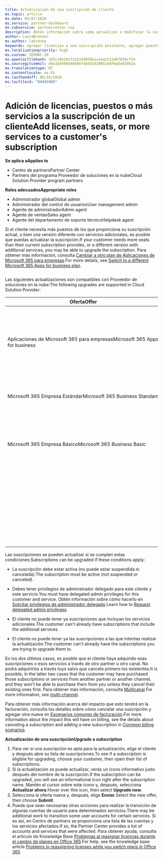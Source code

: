 ```yaml
---
title: Actualización de una suscripción de cliente
ms.topic: article
ms.date: 05/07/2020
ms.service: partner-dashboard
ms.subservice: partnercenter-csp
description: Obtén información sobre cómo actualizar o modificar la suscripción de un cliente. Agrega más licencias o más puestos, o bien cambia a otra versión con más servicios.
author: LauraBrenner
ms.author: labrenne
keywords: agregar licencias a una suscripción existente, agregar puestos a una suscripción existente, modificar una suscripción, cambiar una suscripción, adquirir más licencias para un cliente
ms.localizationpriority: high
ms.custom: SEOMAY.20
ms.openlocfilehash: 3d5cc8e161f2a519d656baceeac51146f638c754
ms.sourcegitcommit: e0a1b4506840486f4bb82620051e0f6a5e81662a
ms.translationtype: HT
ms.contentlocale: es-ES
ms.lasthandoff: 06/18/2020
ms.locfileid: "84991088"
---
```

# <a name="add-licenses-seats-or-more-services-to-a-customers-subscription"></a><span data-ttu-id="b638d-105">Adición de licencias, puestos o más servicios a la suscripción de un cliente</span><span class="sxs-lookup"><span data-stu-id="b638d-105">Add licenses, seats, or more services to a customer's subscription</span></span>

<span data-ttu-id="b638d-106">**Se aplica a**</span><span class="sxs-lookup"><span data-stu-id="b638d-106">**Applies to**</span></span>

- <span data-ttu-id="b638d-107">Centro de partners</span><span class="sxs-lookup"><span data-stu-id="b638d-107">Partner Center</span></span>
- <span data-ttu-id="b638d-108">Partners del programa Proveedor de soluciones en la nube</span><span class="sxs-lookup"><span data-stu-id="b638d-108">Cloud Solution Provider program partners</span></span>

<span data-ttu-id="b638d-109">**Roles adecuados**</span><span class="sxs-lookup"><span data-stu-id="b638d-109">**Appropriate roles**</span></span>

- <span data-ttu-id="b638d-110">Administrador global</span><span class="sxs-lookup"><span data-stu-id="b638d-110">Global admin</span></span>
- <span data-ttu-id="b638d-111">Administrador del control de usuarios</span><span class="sxs-lookup"><span data-stu-id="b638d-111">User management admin</span></span>
- <span data-ttu-id="b638d-112">Agente de administrador</span><span class="sxs-lookup"><span data-stu-id="b638d-112">Admin agent</span></span>
- <span data-ttu-id="b638d-113">Agente de ventas</span><span class="sxs-lookup"><span data-stu-id="b638d-113">Sales agent</span></span>
- <span data-ttu-id="b638d-114">Agente del departamento de soporte técnico</span><span class="sxs-lookup"><span data-stu-id="b638d-114">Helpdesk agent</span></span>

<span data-ttu-id="b638d-115">Si el cliente necesita más puestos de los que proporciona su suscripción actual, o bien una versión diferente con servicios adicionales, es posible que puedas actualizar la suscripción.</span><span class="sxs-lookup"><span data-stu-id="b638d-115">If your customer needs more seats than their current subscription provides, or a different version with additional services, you may be able to upgrade the subscription.</span></span> <span data-ttu-id="b638d-116">Para obtener más información, consulta [Cambiar a otro plan de Aplicaciones de Microsoft 365 para empresas](https://go.microsoft.com/fwlink/p/?LinkId=723577).</span><span class="sxs-lookup"><span data-stu-id="b638d-116">For more details, see [Switch to a different Microsoft 365 Apps for business plan](https://go.microsoft.com/fwlink/p/?LinkId=723577).</span></span>

## <a href="" id="upgradesubscription"></a>


<span data-ttu-id="b638d-117">Las siguientes actualizaciones son compatibles con Proveedor de soluciones en la nube:</span><span class="sxs-lookup"><span data-stu-id="b638d-117">The following upgrades are supported in Cloud Solution Provider:</span></span>

<table>
<colgroup>
<col width="50%" />
<col width="50%" />
</colgroup>
<thead>
<tr class="header">
<th><span data-ttu-id="b638d-118">Oferta</span><span class="sxs-lookup"><span data-stu-id="b638d-118">Offer</span></span></th>
<th><span data-ttu-id="b638d-119">Actualizaciones posibles</span><span class="sxs-lookup"><span data-stu-id="b638d-119">Possible upgrades</span></span></th>
</tr>
</thead>
<tbody>
<tr class="odd">
<td><span data-ttu-id="b638d-120">Aplicaciones de Microsoft 365 para empresas</span><span class="sxs-lookup"><span data-stu-id="b638d-120">Microsoft 365 Apps for business</span></span></td>
<td><ul>
<li><span data-ttu-id="b638d-121">Microsoft 365 Empresa Premium¹</span><span class="sxs-lookup"><span data-stu-id="b638d-121">Microsoft 365 Business Premium¹</span></span></li>
<li><span data-ttu-id="b638d-122">Aplicaciones de Microsoft 365 para empresas</span><span class="sxs-lookup"><span data-stu-id="b638d-122">Microsoft 365 Apps for enterprise</span></span></li>
<li><span data-ttu-id="b638d-123">Office 365 Enterprise E3</span><span class="sxs-lookup"><span data-stu-id="b638d-123">Office 365 Enterprise E3</span></span></li>
<li><span data-ttu-id="b638d-124">Office 365 Enterprise E5</span><span class="sxs-lookup"><span data-stu-id="b638d-124">Office 365 Enterprise E5</span></span></li>
</ul></td>
</tr>
<tr class="even">
<td><span data-ttu-id="b638d-125">Microsoft 365 Empresa Estándar</span><span class="sxs-lookup"><span data-stu-id="b638d-125">Microsoft 365 Business Standard</span></span></td>
<td><ul>
<li><span data-ttu-id="b638d-126">Office 365 Enterprise E3</span><span class="sxs-lookup"><span data-stu-id="b638d-126">Office 365 Enterprise E3</span></span></li>
<li><span data-ttu-id="b638d-127">Office 365 Enterprise E5</span><span class="sxs-lookup"><span data-stu-id="b638d-127">Office 365 Enterprise E5</span></span></li>
</ul></td>
</tr>
<tr class="odd">
<td><span data-ttu-id="b638d-128">Microsoft 365 Empresa Básico</span><span class="sxs-lookup"><span data-stu-id="b638d-128">Microsoft 365 Business Basic</span></span></td>
<td><ul>
<li><span data-ttu-id="b638d-129">Microsoft 365 Empresa Estándar¹</span><span class="sxs-lookup"><span data-stu-id="b638d-129">Microsoft 365 Business Standard¹</span></span></li>
<li><span data-ttu-id="b638d-130">Office 365 Enterprise E1</span><span class="sxs-lookup"><span data-stu-id="b638d-130">Office 365 Enterprise E1</span></span></li>
<li><span data-ttu-id="b638d-131">Office 365 Enterprise E3</span><span class="sxs-lookup"><span data-stu-id="b638d-131">Office 365 Enterprise E3</span></span></li>
<li><span data-ttu-id="b638d-132">Office 365 Enterprise E5</span><span class="sxs-lookup"><span data-stu-id="b638d-132">Office 365 Enterprise E5</span></span></li>
</ul></td>
</tr>
<tr class="even">
<td></td>
<td><p><span data-ttu-id="b638d-133">¹ Las suscripciones Aplicaciones de Microsoft 365 para empresas India y Microsoft 365 Empresa Básico India pueden actualizarse a Microsoft 365 Empresa Estándar India, pero no a Microsoft 365 Empresa Estándar.</span><span class="sxs-lookup"><span data-stu-id="b638d-133">¹ Microsoft 365 Apps for business India and Microsoft 365 Business Basic India can be upgraded to Microsoft 365 Business Standard India, not to Microsoft 365 Business Standard.</span></span></p></td>
</tr>
</tbody>
</table>

<span data-ttu-id="b638d-134">Las suscripciones se pueden actualizar si se cumplen estas condiciones:</span><span class="sxs-lookup"><span data-stu-id="b638d-134">Subscriptions can be upgraded if these conditions apply:</span></span>

-   <span data-ttu-id="b638d-135">La suscripción debe estar activa (no puede estar suspendida ni cancelada).</span><span class="sxs-lookup"><span data-stu-id="b638d-135">The subscription must be active (not suspended or canceled).</span></span>

-   <span data-ttu-id="b638d-136">Debes tener privilegios de administrador delegado para este cliente y este servicio.</span><span class="sxs-lookup"><span data-stu-id="b638d-136">You must have delegated admin privileges for this customer and service.</span></span> <span data-ttu-id="b638d-137">Obtén información sobre cómo hacerlo en [Solicitar privilegios de administrador delegado](request-a-relationship-with-a-customer.md).</span><span class="sxs-lookup"><span data-stu-id="b638d-137">Learn how to [Request delegated admin privileges](request-a-relationship-with-a-customer.md).</span></span>

-   <span data-ttu-id="b638d-138">El cliente no puede tener ya suscripciones que incluyan los servicios adicionales.</span><span class="sxs-lookup"><span data-stu-id="b638d-138">The customer can't already have subscriptions that include the additional services.</span></span>

-   <span data-ttu-id="b638d-139">El cliente no puede tener ya las suscripciones a las que intentas realizar la actualización.</span><span class="sxs-lookup"><span data-stu-id="b638d-139">The customer can't already have the subscriptions you are trying to upgrade them to.</span></span>

<span data-ttu-id="b638d-140">En los dos últimos casos, es posible que el cliente haya adquirido esas suscripciones o esos servicios a través de otro partner u otro canal. No podrá adquirirlos a través tuyo salvo que cancele primero los existentes.</span><span class="sxs-lookup"><span data-stu-id="b638d-140">It is possible, in the latter two cases that the customer may have purchased those subscriptions or services from another partner or another channel, and they won't be able to purchase them from you unless they cancel their existing ones first.</span></span> <span data-ttu-id="b638d-141">Para obtener más información, consulta [Multicanal](multichannel.md).</span><span class="sxs-lookup"><span data-stu-id="b638d-141">For more information, see [multi-channel](multichannel.md).</span></span>

<span data-ttu-id="b638d-142">Para obtener más información acerca del impacto que esto tendrá en la facturación, consulta los detalles sobre cómo cancelar una suscripción y agregar otra nueva en [Escenarios comunes de facturación](common-billing-scenarios.md).</span><span class="sxs-lookup"><span data-stu-id="b638d-142">For more information about the impact this will have on billing, see the details about canceling a subscription and adding a new subscription in [Common billing scenarios](common-billing-scenarios.md).</span></span>

<span data-ttu-id="b638d-143">**Actualización de una suscripción**</span><span class="sxs-lookup"><span data-stu-id="b638d-143">**Upgrade a subscription**</span></span>

1.  <span data-ttu-id="b638d-144">Para ver si una suscripción es apta para la actualización, elige el cliente y después abre su lista de suscripciones.</span><span class="sxs-lookup"><span data-stu-id="b638d-144">To see if a subscription is eligible for upgrading, choose your customer, then open their list of subscriptions.</span></span>
2.  <span data-ttu-id="b638d-145">Si la actualización se puede actualizar, verás un icono informativo justo después del nombre de la suscripción.</span><span class="sxs-lookup"><span data-stu-id="b638d-145">If the subscription can be upgraded, you will see an informational icon right after the subscription name.</span></span> <span data-ttu-id="b638d-146">Mantén el cursor sobre este icono y, después, selecciona **Actualizar ahora**.</span><span class="sxs-lookup"><span data-stu-id="b638d-146">Hover over this icon, then select **Upgrade now**.</span></span>
3.  <span data-ttu-id="b638d-147">Selecciona la oferta nueva y, después, elige **Enviar**.</span><span class="sxs-lookup"><span data-stu-id="b638d-147">Select the new offer, then choose **Submit**.</span></span>
4.  <span data-ttu-id="b638d-148">Puede que sean necesarias otras acciones para realizar la transición de algunas cuentas de usuario para determinados servicios.</span><span class="sxs-lookup"><span data-stu-id="b638d-148">There may be additional work to transition some user accounts for certain services.</span></span> <span data-ttu-id="b638d-149">Si es así, en Centro de partners se proporciona una lista de las cuentas y los servicios afectados.</span><span class="sxs-lookup"><span data-stu-id="b638d-149">If so, the Partner Center provides a list of accounts and services that were affected.</span></span> <span data-ttu-id="b638d-150">Para obtener ayuda, consulta el artículo de Knowledge Base [Problemas al reasignar licencias durante el cambio de planes en Office 365](https://go.microsoft.com/fwlink/p/?LinkId=723576).</span><span class="sxs-lookup"><span data-stu-id="b638d-150">For help, see the knowledge base article [Problems in reassigning licenses while you switch plans in Office 365](https://go.microsoft.com/fwlink/p/?LinkId=723576).</span></span>

 

 



